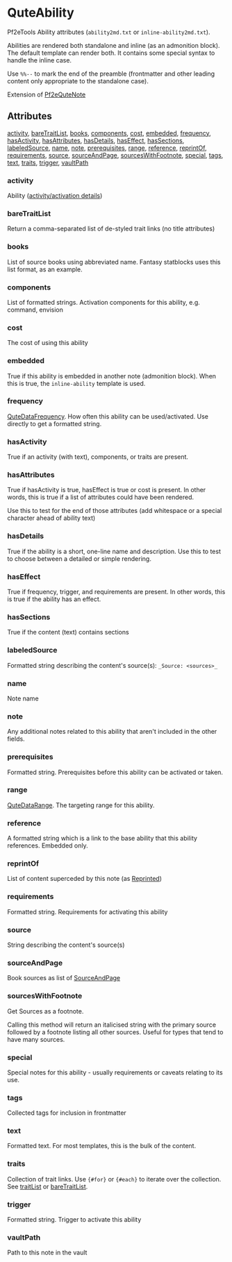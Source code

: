 # QuteAbility

Pf2eTools Ability attributes (`ability2md.txt` or `inline-ability2md.txt`).

Abilities are rendered both standalone and inline (as an admonition block).
The default template can render both. It contains some special syntax to handle
the inline case.

Use `%%--` to mark the end of the preamble (frontmatter and
other leading content only appropriate to the standalone case).

Extension of [Pf2eQuteNote](Pf2eQuteNote.md)

## Attributes

[activity](#activity), [bareTraitList](#baretraitlist), [books](#books), [components](#components), [cost](#cost), [embedded](#embedded), [frequency](#frequency), [hasActivity](#hasactivity), [hasAttributes](#hasattributes), [hasDetails](#hasdetails), [hasEffect](#haseffect), [hasSections](#hassections), [labeledSource](#labeledsource), [name](#name), [note](#note), [prerequisites](#prerequisites), [range](#range), [reference](#reference), [reprintOf](#reprintof), [requirements](#requirements), [source](#source), [sourceAndPage](#sourceandpage), [sourcesWithFootnote](#sourceswithfootnote), [special](#special), [tags](#tags), [text](#text), [traits](#traits), [trigger](#trigger), [vaultPath](#vaultpath)

### activity

Ability ([activity/activation details](QuteDataActivity.md))

### bareTraitList

Return a comma-separated list of de-styled trait links (no title attributes)

### books

List of source books using abbreviated name. Fantasy statblocks uses this list format, as an example.

### components

List of formatted strings. Activation components for this ability, e.g. command, envision

### cost

The cost of using this ability

### embedded

True if this ability is embedded in another note (admonition block).
When this is true, the `inline-ability` template is used.

### frequency

[QuteDataFrequency](QuteDataFrequency.md).
How often this ability can be used/activated. Use directly to get a formatted string.

### hasActivity

True if an activity (with text), components, or traits are present.

### hasAttributes

True if hasActivity is true, hasEffect is true or cost is present.
In other words, this is true if a list of attributes could have been rendered.

Use this to test for the end of those attributes (add whitespace or a special
character ahead of ability text)

### hasDetails

True if the ability is a short, one-line name and description.
Use this to test to choose between a detailed or simple rendering.

### hasEffect

True if frequency, trigger, and requirements are present. In other words, this is true if the ability has an effect.

### hasSections

True if the content (text) contains sections

### labeledSource

Formatted string describing the content's source(s): `_Source: <sources>_`

### name

Note name

### note

Any additional notes related to this ability that aren't included in the other fields.

### prerequisites

Formatted string. Prerequisites before this ability can be activated or taken.

### range

[QuteDataRange](QuteDataRange/README.md). The targeting range for this ability.

### reference

A formatted string which is a link to the base ability that this ability references. Embedded only.

### reprintOf

List of content superceded by this note (as [Reprinted](../Reprinted.md))

### requirements

Formatted string. Requirements for activating this ability

### source

String describing the content's source(s)

### sourceAndPage

Book sources as list of [SourceAndPage](../SourceAndPage.md)

### sourcesWithFootnote

Get Sources as a footnote.

Calling this method will return an italicised string with the primary source
followed by a footnote listing all other sources. Useful for types
that tend to have many sources.

### special

Special notes for this ability - usually requirements or caveats relating to its use.

### tags

Collected tags for inclusion in frontmatter

### text

Formatted text. For most templates, this is the bulk of the content.

### traits

Collection of trait links. Use `{#for}` or `{#each}` to iterate over the collection.
See [traitList](#traitlist) or [bareTraitList](#baretraitlist).

### trigger

Formatted string. Trigger to activate this ability

### vaultPath

Path to this note in the vault
